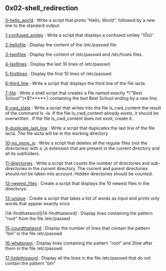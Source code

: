 ## 0x02-shell_redirection

[0-hello_world](./0-hello_world) : Write a script that prints “Hello, World”, followed by a new line to the standard output.

[1-confused_smiley](./1-confused_smiley) : Write a script that displays a confused smiley "(Ôo)'.

[2-hellofile](./2-hellofile) : Display the content of the /etc/passwd file.

[3-twofiles](./3-twofiles) : Display the content of /etc/passwd and /etc/hosts files.

[4-lastlines](./4-lastlines) : Display the last 10 lines of /etc/passwd

[5-firstlines](./5-firstlines) : Display the first 10 lines of /etc/passwd

[6-third_line](./6-third_line) : Write a script that displays the third line of the file iacta.

[7-file](./7-file) : Write a shell script that creates a file named exactly \*\\'"Best School"\'\\*$\?\*\*\*\*\*:) containing the text Best School ending by a new line.

[8-cwd_state](./8-cwd_state) : Write a script that writes into the file ls_cwd_content the result of the command ls -la. If the file ls_cwd_content already exists, it should be overwritten
. If the file ls_cwd_content does not exist, create it.

[9-duplicate_last_line](./9-duplicate_last_line) :  Write a script that duplicates the last line of the file iacta. The file iacta will be in the working directory

[10-no_more_js](./10-no_more_js) : Write a script that deletes all the regular files (not the directories) with a .js extension that are present in the current directory and all its subfolders.

[11-directories](11-directories) : Write a script that counts the number of directories and sub-directories in the current directory. The current and parent directories should not be taken into account. Hidden directories should be counted.

[12-newest_files](./12-newest_files) : Create a script that displays the 10 newest files in the directorys.

[13-unique](./13-unique) : Create a script that takes a list of words as input and prints only words that appear exactly once

[14-findthatword](14-findthatword] : Display lines containing the pattern "root" from the file /etc/passwd

[15-countthatword](./15-countthatword) : Display the number of lines that contain the pattern "bin" in the file /etc/passwd

[16-whatsnext](./16-whatsnext) : Display lines containing the pattern "root" and 3line after them in the file /etc/passwd
 
[17-hidethisword](./17-hidethisword) : Display all the lines in the file /etc/passwd that do not contain the pattern "bin"
